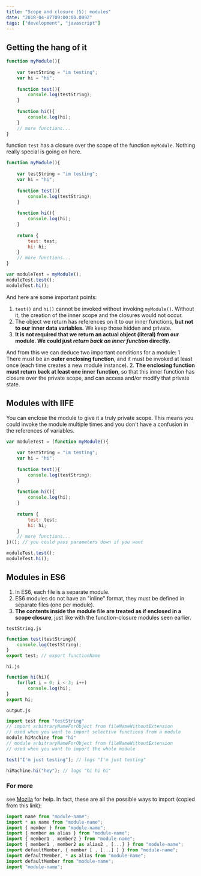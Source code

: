 ```yaml
---
title: "Scope and closure (5): modules"
date: "2018-04-07T09:00:00.009Z"
tags: ["development", "javascript"]
---
```


## Getting the hang of it
```javascript
function myModule(){
    
    var testString = "im testing";
    var hi = "hi";
    
    function test(){
        console.log(testString);
    }
    
    function hi(){
        console.log(hi);
    }
    // more functions...
}
```

function `test` has a closure over the scope of the function `myModule`. Nothing really special is going on here.

```javascript
function myModule(){
    
    var testString = "im testing";
    var hi = "hi";
    
    function test(){
        console.log(testString);
    }
    
    function hi(){
        console.log(hi);
    }
    
    return {
        test: test;
        hi: hi;
    }
    // more functions...
}

var moduleTest = myModule();
moduleTest.test();
moduleTest.hi();
```

And here are some important points:
1. `test()` and `hi()` cannot be invoked without invoking `myModule()`. Without it, the creation of the inner scope and the closures would not occur.
2. The object we return has references on it to our inner functions, **but not to our inner data variables.** We keep those hidden and private.
3. **It is not required that we return an actual object (literal) from our module. We could just _return back an inner function_ directly.**

And from this we can deduce two important conditions for a module:
1 There must be an **outer enclosing function**, and it must be invoked at least once (each time creates a new module instance).
2. **The enclosing function must return back at least one inner function**, so that this inner function has closure over the private scope, and can access and/or modify that private state.

## Modules with IIFE
You can enclose the module to give it a truly private scope. This means you could invoke the module multiple times and you don't have a confusion in the references of variables. 

```javascript
var moduleTest = (function myModule(){
    
    var testString = "im testing";
    var hi = "hi";
    
    function test(){
        console.log(testString);
    }
    
    function hi(){
        console.log(hi);
    }
    
    return {
        test: test;
        hi: hi;
    }
    // more functions...
})(); // you could pass parameters down if you want

moduleTest.test();
moduleTest.hi();
```

## Modules in ES6
1. In ES6, each file is a separate module. 
2. ES6 modules do not have an "inline" format, they must be defined in separate files (one per module). 
3. **The contents inside the module file are treated as if enclosed in a scope closure**, just like with the function-closure modules seen earlier.

`testString.js`

```javascript
function test(testString){
    console.log(testString);
}
export test; // export functionName
```

`hi.js`

```javascript
function hi(hi){
    for(let i = 0; i < 3; i++)
        console.log(hi);
}
export hi;
```

`output.js`

```javascript
import test from "testString" 
// import arbitraryNameForObject from fileNameWithoutExtension
// used when you want to import selective functions from a module
module hiMachine from "hi" 
// module arbitraryNameForObject from fileNameWithoutExtension
// used when you want to import the whole module

test("I'm just testing"); // logs "I'm just testing"

hiMachine.hi("hey"); // logs "hi hi hi"
```

### For more
see [Mozila](https://developer.mozilla.org/ko/docs/Web/JavaScript/Reference/Statements/import) for help. In fact, these are all the possible ways to import (copied from this link):

```javascript
import name from "module-name";
import * as name from "module-name";
import { member } from "module-name";
import { member as alias } from "module-name";
import { member1 , member2 } from "module-name";
import { member1 , member2 as alias2 , [...] } from "module-name";
import defaultMember, { member [ , [...] ] } from "module-name";
import defaultMember, * as alias from "module-name";
import defaultMember from "module-name";
import "module-name";
```
